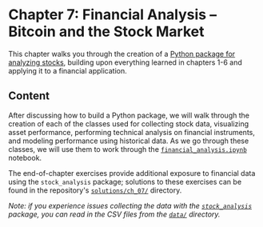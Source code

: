 # Chapter 7: Financial Analysis &ndash; Bitcoin and the Stock Market

This chapter walks you through the creation of a [Python package for analyzing stocks](https://github.com/stefmolin/stock-analysis), building upon everything learned in chapters 1-6 and applying it to a financial application.

## Content

After discussing how to build a Python package, we will walk through the creation of each of the classes used for collecting stock data, visualizing asset performance, performing technical analysis on financial instruments, and modeling performance using historical data. As we go through these classes, we will use them to work through the [`financial_analysis.ipynb`](./financial_analysis.ipynb) notebook.

The end-of-chapter exercises provide additional exposure to financial data using the `stock_analysis` package; solutions to these exercises can be found in the repository's [`solutions/ch_07/`](../solutions/ch_07) directory.

*Note: if you experience issues collecting the data with the [`stock_analysis`](https://github.com/stefmolin/stock-analysis) package, you can read in the CSV files from the [`data/`](./data) directory.*
